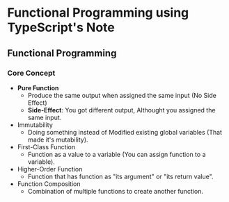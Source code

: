 # Functional Programming using TypeScript's Note

## Functional Programming

### Core Concept

- **Pure Function**
  - Produce the same output when assigned the same input (No Side Effect)
  - **Side-Effect**: You got different output, Althought you assigned the same input.
- Immutability
  - Doing something instead of Modified existing global variables (That made it's mutability).
- First-Class Function
  - Function as a value to a variable (You can assign function to a variable).
- Higher-Order Function
  - Function that has function as "its argument" or "its return value".
- Function Composition
  - Combination of multiple functions to create another function.
